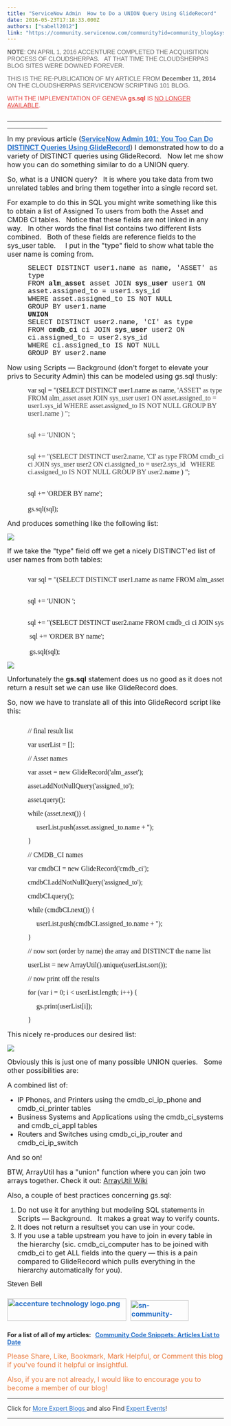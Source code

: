 ```yaml
---
title: "ServiceNow Admin  How to Do a UNION Query Using GlideRecord"
date: 2016-05-23T17:18:33.000Z
authors: ["sabell2012"]
link: "https://community.servicenow.com/community?id=community_blog&sys_id=a6dc2a65dbd0dbc01dcaf3231f961973"
---
```

<p style="font-family: arial, sans-serif; color: #666666;"><span style="font-weight: inherit; font-family: inherit; font-style: inherit;"><strong>NOTE</strong></span>: ON APRIL 1, 2016 ACCENTURE COMPLETED THE ACQUISITION PROCESS OF CLOUDSHERPAS.   AT THAT TIME THE CLOUDSHERPAS BLOG SITES WERE DOWNED FOREVER.</p><p></p><p style="font-family: arial, sans-serif; color: #666666;">THIS IS THE RE-PUBLICATION OF MY ARTICLE FROM <span style="font-weight: inherit; font-family: inherit; font-style: inherit;"><strong>December 11, 2014</strong></span> ON THE CLOUDSHERPAS SERVICENOW SCRIPTING 101 BLOG.</p><p style="font-family: arial, sans-serif; color: #666666;"></p><p style="font-family: arial, sans-serif; color: #666666;"><span style="color: #e23d39;">WITH THE IMPLEMENTATION OF GENEVA <strong>gs.sql</strong> IS <span style="text-decoration: underline;">NO LONGER AVAILABLE</span>.</span></p><p style="font-family: arial, sans-serif; color: #666666;">____________________________________________________________________________</p><p></p><p></p><p style="margin-bottom: .0001pt;"><span style="font-size: 12pt;">In my previous article (<span style="font-size: 16px; font-family: arial, helvetica, sans-serif; color: #666666;"><strong><a title="" _jive_internal="true" data-containerid="1007" data-containertype="37" data-objectid="5418" data-objecttype="38" href="/community?id=community_blog&sys_id=412d26e5dbd0dbc01dcaf3231f96198e" style="font-weight: inherit; font-style: inherit; font-family: inherit; color: #266fc8; text-decoration: underline;">ServiceNow Admin 101: You Too Can Do DISTINCT Queries Using GlideRecord</a></strong></span>) I demonstrated how to do a variety of DISTINCT queries using GlideRecord.   Now let me show how you can do something similar to do a UNION query.</span></p><p></p><p style="margin-bottom: .0001pt;"><span style="font-size: 12pt;">So, what is a UNION query?   It is where you take data from two unrelated tables and bring them together into a single record set. </span></p><p></p><p style="margin-bottom: .0001pt;"><span style="font-size: 12pt;">For example to do this in SQL you might write something like this to obtain a list of Assigned To users from both the Asset and CMDB CI tables.   Notice that these fields are not linked in any way.   In other words the final list contains two different lists combined.   Both of these fields are reference fields to the sys_user table.     I put in the "type" field to show what table the user name is coming from.</span></p><p></p><p style="margin-left: .5in; margin-bottom: .0001pt;"><span style="font-size: 12pt; font-family: 'courier new', courier;">SELECT DISTINCT user1.name as name, 'ASSET' as type <br/> FROM <strong>alm_asset</strong> asset JOIN <strong>sys_user</strong> user1 ON asset.assigned_to = user1.sys_id <br/> WHERE asset.assigned_to IS NOT NULL <br/> GROUP BY user1.name<br/> <strong>UNION</strong><br/> SELECT DISTINCT user2.name, 'CI' as type <br/> FROM <strong>cmdb_ci</strong> ci JOIN <strong>sys_user</strong> user2 ON ci.assigned_to = user2.sys_id   <br/> WHERE ci.assigned_to IS NOT NULL <br/> GROUP BY user2.name</span></p><p></p><p style="margin-bottom: .0001pt;"><span style="font-size: 12pt;">Now using Scripts — Background (don't forget to elevate your privs to Security Admin) this can be modeled using gs.sql thusly:</span></p><p></p><p style="margin-left: .5in; margin-bottom: .0001pt;"><span style="font-size: 12pt; font-family: 'Lucida Console';">var sql = "(SELECT DISTINCT user1.name as name, <span style="color: #3d3d3d;">'ASSET' as type FROM alm_asset asset JOIN sys_user user1 ON asset.assigned_to = user1.sys_id WHERE asset.assigned_to IS NOT NULL GROUP BY user1.name ) ";</span><br/> <br/> </span></p><p style="margin-left: .5in; margin-bottom: .0001pt;"><span style="font-size: 12pt; font-family: 'Lucida Console'; color: #3d3d3d;">sql += 'UNION ';<br/> <br/> </span></p><p style="margin-left: .5in; margin-bottom: .0001pt;"><span style="font-size: 12pt; font-family: 'Lucida Console';"><span style="color: #3d3d3d;">sql += "(SELECT DISTINCT user2.name, 'CI' as type FROM cmdb_ci ci JOIN sys_user user2 ON ci.assigned_to = user2.sys_id   WHERE ci.assigned_to IS NOT NULL GROUP BY user2</span>.name ) ";<br/> <br/> </span></p><p style="margin-left: .5in; margin-bottom: .0001pt;"><span style="font-size: 12pt; font-family: 'Lucida Console';">sql += 'ORDER BY name';<br/> <br/> gs.sql(sql);</span></p><p></p><p style="margin-bottom: .0001pt;"><span style="font-size: 12pt;">And produces something like the following list:</span></p><p></p><p style="margin-bottom: .0001pt;"><span style="font-size: 12pt;"><img   class="image-3 jive-image" src="cdd7d042dbd89704ed6af3231f9619e0.iix" style="max-width: 1200px; max-height: 900px; display: block; margin-left: auto; margin-right: auto;"/></span></p><p></p><p style="margin-bottom: .0001pt;"><span style="font-size: 12pt;">If we take the "type" field off we get a nicely DISTINCT'ed list of user names from both tables:</span></p><p></p><p></p><pre __default_attr="javascript" __jive_macro_name="code" class="_jivemacro_uid_14636742652223073 jive_macro_code jive_text_macro" data-renderedposition="1649_8_1192_144" jivemacro_uid="_14636742652223073"><p style="margin-left: .5in; margin-bottom: .0001pt;"><span style="font-size: 12pt; font-family: 'Lucida Console';">var sql = "(SELECT DISTINCT user1.name as name FROM alm_asset asset JOIN sys_user user1 ON asset.assigned_to = user1.sys_id WHERE asset.assigned_to IS NOT NULL GROUP BY user1.name ) ";<br/>   </span></p><p style="margin-left: .5in; margin-bottom: .0001pt;"><span style="font-size: 12pt; font-family: 'Lucida Console';">sql += 'UNION ';<br/>   </span></p><p style="margin-left: .5in; margin-bottom: .0001pt;"><span style="font-size: 12pt; font-family: 'Lucida Console';">sql += "(SELECT DISTINCT user2.name FROM cmdb_ci ci JOIN sys_user user2 ON ci.assigned_to = user2.sys_id   WHERE ci.assigned_to IS NOT NULL GROUP BY user2.name ) ";</span></p><p style="margin-left: .5in; margin-bottom: .0001pt;"></p><p style="margin-left: .5in; margin-bottom: .0001pt;"><span style="font-size: 12pt; font-family: 'Lucida Console';"> sql += 'ORDER BY name';<br/> <br/> gs.sql(sql);</span></p></pre><p></p><p style="margin-bottom: .0001pt;"><span style="font-size: 12pt;"><img   class="jive-image image-4" src="dce87731db145fc068c1fb651f961992.iix" style="max-width: 1200px; max-height: 900px; display: block; margin-left: auto; margin-right: auto;"/></span></p><p style="margin-bottom: .0001pt;"></p><p style="margin-bottom: .0001pt;"><span style="font-size: 12pt;">Unfortunately the <strong>gs.sql</strong> statement does us no good as it does not return a result set we can use like GlideRecord does.</span></p><p></p><p style="margin-bottom: .0001pt;"><span style="font-size: 12pt;">So, now we have to translate all of this into GlideRecord script like this:</span></p><p></p><pre __default_attr="javascript" __jive_macro_name="code" class="jive_macro_code _jivemacro_uid_14636741611816407 jive_text_macro" data-renderedposition="2423_8_1192_448" jivemacro_uid="_14636741611816407"><p style="margin-left: .5in; margin-bottom: .0001pt;"><span style="font-size: 12pt; font-family: 'Lucida Console';">// final result list</span></p><p style="margin-left: .5in; margin-bottom: .0001pt;"><span style="font-size: 12pt; font-family: 'Lucida Console';">var userList = [];</span></p><p></p><p style="margin-left: .5in; margin-bottom: .0001pt;"><span style="font-size: 12pt; font-family: 'Lucida Console';">// Asset names</span></p><p style="margin-left: .5in; margin-bottom: .0001pt;"><span style="font-size: 12pt; font-family: 'Lucida Console';">var asset = new GlideRecord('alm_asset');</span></p><p style="margin-left: .5in; margin-bottom: .0001pt;"><span style="font-size: 12pt; font-family: 'Lucida Console';">asset.addNotNullQuery('assigned_to');</span></p><p style="margin-left: .5in; margin-bottom: .0001pt;"><span style="font-size: 12pt; font-family: 'Lucida Console';">asset.query();</span></p><p></p><p style="margin-left: .5in; margin-bottom: .0001pt;"><span style="font-size: 12pt; font-family: 'Lucida Console';">while (asset.next()) {</span></p><p style="margin-left: .5in; margin-bottom: .0001pt;"><span style="font-size: 12pt; font-family: 'Lucida Console';">     userList.push(asset.assigned_to.name + '');</span></p><p style="margin-left: .5in; margin-bottom: .0001pt;"><span style="font-size: 12pt; font-family: 'Lucida Console';">}</span></p><p></p><p style="margin-left: .5in; margin-bottom: .0001pt;"><span style="font-size: 12pt; font-family: 'Lucida Console';">// CMDB_CI names</span></p><p style="margin-left: .5in; margin-bottom: .0001pt;"><span style="font-size: 12pt; font-family: 'Lucida Console';">var cmdbCI = new GlideRecord('cmdb_ci');</span></p><p style="margin-left: .5in; margin-bottom: .0001pt;"><span style="font-size: 12pt; font-family: 'Lucida Console';">cmdbCI.addNotNullQuery('assigned_to');</span></p><p style="margin-left: .5in; margin-bottom: .0001pt;"><span style="font-size: 12pt; font-family: 'Lucida Console';">cmdbCI.query();</span></p><p></p><p style="margin-left: .5in; margin-bottom: .0001pt;"><span style="font-size: 12pt; font-family: 'Lucida Console';">while (cmdbCI.next()) {</span></p><p style="margin-left: .5in; margin-bottom: .0001pt;"><span style="font-size: 12pt; font-family: 'Lucida Console';">     userList.push(cmdbCI.assigned_to.name + '');</span></p><p style="margin-left: .5in; margin-bottom: .0001pt;"><span style="font-size: 12pt; font-family: 'Lucida Console';">}</span></p><p></p><p style="margin-left: .5in; margin-bottom: .0001pt;"><span style="font-size: 12pt; font-family: 'Lucida Console';">// now sort (order by name) the array and DISTINCT the name list</span></p><p style="margin-left: .5in; margin-bottom: .0001pt;"><span style="font-size: 12pt; font-family: 'Lucida Console';">userList = new ArrayUtil().unique(userList.sort());</span></p><p></p><p style="margin-left: .5in; margin-bottom: .0001pt;"><span style="font-size: 12pt; font-family: 'Lucida Console';">// now print off the results</span></p><p style="margin-left: .5in; margin-bottom: .0001pt;"><span style="font-size: 12pt; font-family: 'Lucida Console';">for (var i = 0; i &lt; userList.length; i++) {</span></p><p style="margin-left: .5in; margin-bottom: .0001pt;"><span style="font-size: 12pt; font-family: 'Lucida Console';">     gs.print(userList[i]);</span></p><p style="margin-left: .5in; margin-bottom: .0001pt;"><span style="font-size: 12pt; font-family: 'Lucida Console';">}</span></p></pre><p style="margin-bottom: .0001pt;"></p><p style="margin-bottom: .0001pt;"><span style="font-size: 12pt;">This nicely re-produces our desired list:</span></p><p></p><p style="margin-bottom: .0001pt;"><span style="font-size: 12pt;"><img   class="image-5 jive-image" src="a24d91cadbdc9f048c8ef4621f961940.iix" style="max-width: 1200px; max-height: 900px; display: block; margin-left: auto; margin-right: auto;"/></span></p><p></p><p style="margin-bottom: .0001pt;"><span style="font-size: 12pt;">Obviously this is just one of many possible UNION queries.   Some other possibilities are:</span></p><p></p><p style="margin-bottom: .0001pt;"><span style="font-size: 12pt;">A combined list of:</span></p><p></p><ul style="list-style-type: disc;"><li><span style="font-size: 12pt;">IP Phones, and Printers using the cmdb_ci_ip_phone and cmdb_ci_printer tables</span></li><li><span style="font-size: 12pt;">Business Systems and Applications using the cmdb_ci_systems and cmdb_ci_appl tables</span></li><li><span style="font-size: 12pt;">Routers and Switches using cmdb_ci_ip_router and cmdb_ci_ip_switch</span></li></ul><p></p><p style="margin-bottom: .0001pt;"><span style="font-size: 12pt;">And so on!</span></p><p></p><p style="margin-bottom: .0001pt;"><span style="font-size: 12pt;">BTW, ArrayUtil has a "union" function where you can join two arrays together. Check it out: <a title="ki.servicenow.com/index.php?title=ArrayUtil" href="http://wiki.servicenow.com/index.php?title=ArrayUtil">ArrayUtil Wiki</a>   </span></p><p></p><p style="margin-bottom: .0001pt;"><span style="font-size: 12pt;">Also, a couple of best practices concerning gs.sql:</span></p><p></p><ol style="list-style-type: decimal;"><li><span style="font-size: 12pt;">Do not use it for anything but modeling SQL statements in Scripts — Background.   It makes a great way to verify counts.</span></li><li><span style="font-size: 12pt;">It does not return a resultset you can use in your code.</span></li><li><span style="font-size: 12pt;">If you use a table upstream you have to join in every table in the hierarchy (sic. cmdb_ci_computer has to be joined with cmdb_ci to get ALL fields into the query — this is a pain compared to GlideRecord which pulls everything in the hierarchy automatically for you).</span></li></ol><p></p><p style="font-weight: inherit; font-style: inherit; font-family: inherit;"><span style="font-weight: inherit; font-style: inherit; font-size: 12pt; font-family: arial, helvetica, sans-serif;">Steven Bell</span></p><p></p><p style="font-weight: inherit; font-style: inherit; font-family: inherit;"><span style="color: purple; font-weight: inherit; font-size: 12pt; font-family: inherit; font-style: inherit;"><strong><a _jive_internal="true" data-containerid="-1" data-containertype="-1" data-objectid="110061" data-objecttype="111" href="/servlet/JiveServlet/downloadImage/38-5414-110061/accenture technology logo.png" style="font-weight: inherit; font-style: inherit; font-family: inherit; color: #266fc8;"><img   alt="accenture technology logo.png" class="image-1 jive-image" height="52" src="e9d7d882db589fc03eb27a9e0f9619d7.iix" style="margin: 10px 10px 10px 0; border: 0px; font-weight: inherit; font-style: inherit; font-family: inherit;" width="277"/></a><a _jive_internal="true" data-containerid="-1" data-containertype="-1" data-objectid="110062" data-objecttype="111" href="/servlet/JiveServlet/downloadImage/38-5414-110062/sn-community-mvp.png" style="font-weight: inherit; font-style: inherit; font-family: inherit; color: #266fc8;"><img   alt="sn-community-mvp.png" class="image-2 jive-image" height="48" src="ea665042db189fc03eb27a9e0f961913.iix" style="margin: 10px 10px 10px 0; border: 0px; font-weight: inherit; font-style: inherit; font-family: inherit;" width="135"/></a></strong></span></p><p></p><p style="font-weight: inherit; font-style: inherit; font-family: inherit;"><span style="font-weight: inherit; font-family: inherit; font-style: inherit;"><strong>For a list of all of my articles:   <a title="" _jive_internal="true" data-containerid="1027" data-containertype="37" data-objectid="4821" data-objecttype="38" href="/groups/servicenow-user-group-us-tx-north-texas/blog/2015/10/23/community-code-snippets-articles-list-to-date" style="font-weight: inherit; font-style: inherit; font-family: inherit; color: #266fc8;">Community Code Snippets: Articles List to Date</a></strong></span></p><p></p><p style="font-weight: inherit; font-style: inherit; font-family: inherit;"><span style="font-weight: inherit; font-style: inherit; font-size: 12pt; font-family: inherit; color: #eb7a3d;">Please Share, Like, Bookmark, Mark Helpful, or Comment this blog if you've found it helpful or insightful.</span></p><p></p><p style="font-weight: inherit; font-style: inherit; font-family: inherit;"><span style="font-weight: inherit; font-style: inherit; font-size: 12pt; font-family: inherit; color: #eb7a3d;">Also, if you are not already, I would like to encourage you to become a member of our blog!</span></p><p></p><hr/><p style="font-weight: inherit; font-style: inherit; font-family: inherit;"><span style="font-weight: inherit; font-style: inherit; font-family: inherit; color: #303030;">Click for <a title="" _jive_internal="true" href="/community?id=community_forum&sys_id=a6299a2ddbd897c068c1fb651f961926" style="font-weight: inherit; font-style: inherit; font-family: inherit; color: #266fc8;">More Expert Blogs </a>and also Find <a title="" _jive_internal="true" class="jivecontainerTT-hover-container jive-link-community-small" data-containerid="2059" data-containertype="14" data-objectid="2037" data-objecttype="14" href="/community?id=community_forum&sys_id=d6295a2ddbd897c068c1fb651f9619f1" style="font-weight: inherit; font-style: inherit; font-family: inherit; color: #266fc8;">Expert Events</a>!</span></p><hr/>